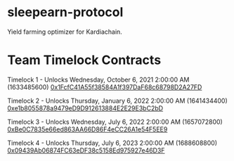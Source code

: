 # sleepearn-protocol
Yield farming optimizer for Kardiachain.

# Team Timelock Contracts

Timelock 1 - Unlocks Wednesday, October 6, 2021 2:00:00 AM (1633485600) 
[0x1FcfC41A55f38584A1f397DaF68c68798D2A27FD](https://explorer.kardiachain.io/address/0x1FcfC41A55f38584A1f397DaF68c68798D2A27FD)

Timelock 2 - Unlocks Thursday, January 6, 2022 2:00:00 AM (1641434400) 
[0xe1b8055878a9479eD9D912613884E2E29E3bC2bD](https://explorer.kardiachain.io/address/0xe1b8055878a9479eD9D912613884E2E29E3bC2bD)

Timelock 3 - Unlocks Wednesday, July 6, 2022 2:00:00 AM (1657072800) 
[0xBe0C7835e66ed863AA66D86F4eCC26A1e54F5EE9](https://explorer.kardiachain.io/address/0xBe0C7835e66ed863AA66D86F4eCC26A1e54F5EE9)

Timelock 4 - Unlocks Thursday, July 6, 2023 2:00:00 AM (1688608800) 
[0x09439Ab06874FC63eDF38c5158Ed975927e46D3F](https://explorer.kardiachain.io/address/0x09439Ab06874FC63eDF38c5158Ed975927e46D3F)
